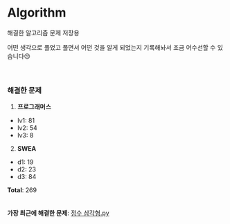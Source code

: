 # Algorithm
해결한 알고리즘 문제 저장용

어떤 생각으로 풀었고 풀면서 어떤 것을 알게 되었는지 기록해놔서 조금 어수선할 수 있습니다😢
<br><br><br>
### 해결한 문제
1.  **프로그래머스**
-  lv1: 81
-  lv2: 54
-  lv3: 8
2.  **SWEA**
-  d1: 19
-  d2: 23
-  d3: 84

**Total**:  269
<br><br><br>
**가장 최근에 해결한 문제**: [정수 삼각형.py](https://github.com/SobinYim/Algorithm/blob/main/%5BProgrammers%5D%20Lv2/%EC%A0%95%EC%88%98%20%EC%82%BC%EA%B0%81%ED%98%95.py)
